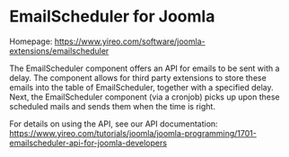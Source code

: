 EmailScheduler for Joomla
=========================
Homepage: https://www.yireo.com/software/joomla-extensions/emailscheduler

The EmailScheduler component offers an API for emails to be sent with a delay. The component allows 
for third party extensions to store these emails into the table of EmailScheduler, together with a specified
delay. Next, the EmailScheduler component (via a cronjob) picks up upon these scheduled mails and sends
them when the time is right.

For details on using the API, see our API documentation:
https://www.yireo.com/tutorials/joomla/joomla-programming/1701-emailscheduler-api-for-joomla-developers
